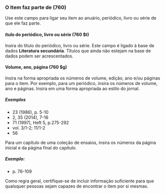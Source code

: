 ### O Item faz parte de (760)
Use este campo para ligar seu item ao anuário, periódico, livro ou série de que ele faz parte.

#### ítulo do periódico, livro ou série (760 $t)
Insira do título do periódico, livro ou série. Este campo é ligado à base de dados **Literatura secundária**. Títulos que ainda não estejam na base de dados podem ser acrescentados.

#### Volume, ano, página (760 $g)
Insira na forma apropriada os números de volume, edição, ano e/ou páginas para o item. Por exemplo, para um periódico, insira os números de volume, ano e páginas. Insira em uma forma apropriada ao estilo do jornal.

##### Exemplos
- 23 (1986), p. 5-10  
- 2, 35 (2014), 7-16  
- 71 (1997), Heft 5, p.275-292  
- vol. 3/1-2; 11/1-2  
- 56

Para um capítulo de uma coleção de ensaios, insira os números da página inicial e da página final do capítulo.

##### Exemplo:  
- p. 76-109

Como regra geral, certifique-se de incluir informação suficiente para que quaisquer pessoas sejam capazes de encontrar o item por si mesmas.
